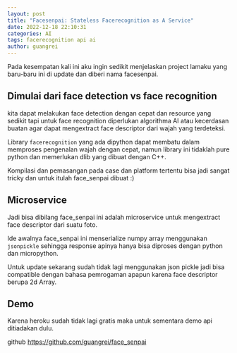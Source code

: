 ```yaml
---
layout: post
title: "Facesenpai: Stateless Facerecognition as A Service"
date: 2022-12-18 22:10:31
categories: AI
tags: facerecognition api ai
author: guangrei
---
```


Pada kesempatan kali ini aku ingin sedikit menjelaskan project lamaku yang baru-baru ini di update dan diberi nama facesenpai.

## Dimulai dari face detection vs face recognition

kita dapat melakukan face detection dengan  cepat dan resource yang sedikit tapi untuk face recognition diperlukan algorithma AI atau kecerdasan buatan agar dapat mengextract face descriptor dari wajah yang terdeteksi. 

Library `facerecognition` yang ada dipython dapat membatu dalam memproses pengenalan wajah dengan cepat, namun library ini tidaklah pure python dan memerlukan dlib yang dibuat dengan C++.

Kompilasi dan pemasangan pada case dan platform tertentu bisa jadi sangat tricky dan untuk itulah face_senpai dibuat :)

## Microservice

Jadi bisa dibilang face_senpai ini adalah microservice untuk mengextract face descriptor dari suatu foto.

Ide awalnya face_senpai ini menserialize numpy array menggunakan `jsonpickle` sehingga response apinya hanya bisa diproses dengan python dan micropython.

Untuk update sekarang sudah tidak lagi menggunakan json pickle jadi bisa compatible dengan bahasa pemrogaman apapun karena face descriptor berupa 2d Array.

## Demo

Karena heroku sudah tidak lagi gratis maka untuk sementara demo api ditiadakan dulu.

github https://github.com/guangrei/face_senpai